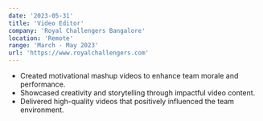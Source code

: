 ```yaml
---
date: '2023-05-31'
title: 'Video Editor'
company: 'Royal Challengers Bangalore'
location: 'Remote'
range: 'March - May 2023'
url: 'https://www.royalchallengers.com'
---
```


- Created motivational mashup videos to enhance team morale and performance.
- Showcased creativity and storytelling through impactful video content.
- Delivered high-quality videos that positively influenced the team environment.
